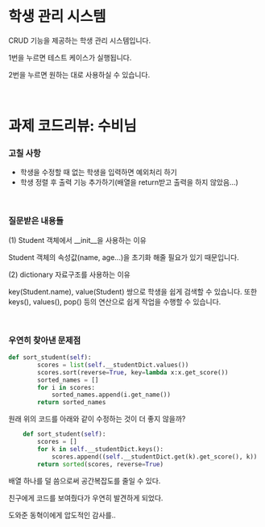 # 학생 관리 시스템

CRUD 기능을 제공하는 학생 관리 시스템입니다. 

1번을 누르면 테스트 케이스가 실행됩니다.

2번을 누르면 원하는 대로 사용하실 수 있습니다. 

<br>

# 과제 코드리뷰: 수비님

### 고칠 사항

- 학생을 수정할 때 없는 학생을 입력하면 예외처리 하기
- 학생 정렬 후 출력 기능 추가하기(배열을 return받고 출력을 하지 않았음...)

<br>

### 질문받은 내용들

(1) Student 객체에서 __init__을 사용하는 이유

Student 객체의 속성값(name, age...)을 초기화 해줄 필요가 있기 때문입니다.

(2) dictionary 자료구조를 사용하는 이유

key(Student.name), value(Student) 쌍으로 학생을 쉽게 검색할 수 있습니다. 
또한 keys(), values(), pop() 등의 연산으로 쉽게 작업을 수행할 수 있습니다.

<br>

### 우연히 찾아낸 문제점

```python
def sort_student(self):
        scores = list(self.__studentDict.values())
        scores.sort(reverse=True, key=lambda x:x.get_score())
        sorted_names = []
        for i in scores:
            sorted_names.append(i.get_name())
        return sorted_names
```

원래 위의 코드를 아래와 같이 수정하는 것이 더 좋지 않을까?

```python
    def sort_student(self):
        scores = []
        for k in self.__studentDict.keys():
            scores.append((self.__studentDict.get(k).get_score(), k))
        return sorted(scores, reverse=True)
```
배열 하나를 덜 씀으로써 공간복잡도를 줄일 수 있다. 

친구에게 코드를 보여줬다가 우연히 발견하게 되었다. 

도와준 동혁이에게 압도적인 감사를..
